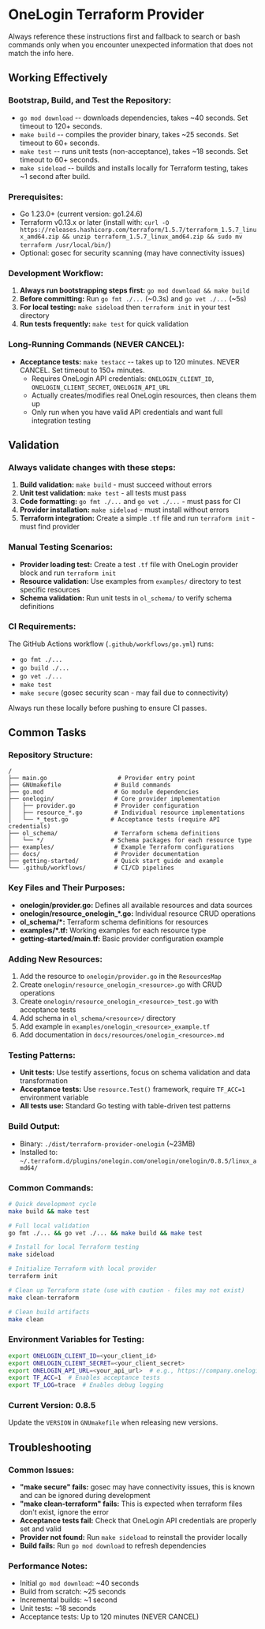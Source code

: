 # OneLogin Terraform Provider

Always reference these instructions first and fallback to search or bash commands only when you encounter unexpected information that does not match the info here.

## Working Effectively

### Bootstrap, Build, and Test the Repository:
- `go mod download` -- downloads dependencies, takes ~40 seconds. Set timeout to 120+ seconds.
- `make build` -- compiles the provider binary, takes ~25 seconds. Set timeout to 60+ seconds.
- `make test` -- runs unit tests (non-acceptance), takes ~18 seconds. Set timeout to 60+ seconds.
- `make sideload` -- builds and installs locally for Terraform testing, takes ~1 second after build.

### Prerequisites:
- Go 1.23.0+ (current version: go1.24.6)
- Terraform v0.13.x or later (install with: `curl -O https://releases.hashicorp.com/terraform/1.5.7/terraform_1.5.7_linux_amd64.zip && unzip terraform_1.5.7_linux_amd64.zip && sudo mv terraform /usr/local/bin/`)
- Optional: gosec for security scanning (may have connectivity issues)

### Development Workflow:
1. **Always run bootstrapping steps first:** `go mod download && make build`
2. **Before committing:** Run `go fmt ./...` (~0.3s) and `go vet ./...` (~5s) 
3. **For local testing:** `make sideload` then `terraform init` in your test directory
4. **Run tests frequently:** `make test` for quick validation

### Long-Running Commands (NEVER CANCEL):
- **Acceptance tests:** `make testacc` -- takes up to 120 minutes. NEVER CANCEL. Set timeout to 150+ minutes.
  - Requires OneLogin API credentials: `ONELOGIN_CLIENT_ID`, `ONELOGIN_CLIENT_SECRET`, `ONELOGIN_API_URL`
  - Actually creates/modifies real OneLogin resources, then cleans them up
  - Only run when you have valid API credentials and want full integration testing

## Validation

### Always validate changes with these steps:
1. **Build validation:** `make build` - must succeed without errors
2. **Unit test validation:** `make test` - all tests must pass
3. **Code formatting:** `go fmt ./...` and `go vet ./...` - must pass for CI
4. **Provider installation:** `make sideload` - must install without errors
5. **Terraform integration:** Create a simple `.tf` file and run `terraform init` - must find provider

### Manual Testing Scenarios:
- **Provider loading test:** Create a test `.tf` file with OneLogin provider block and run `terraform init`
- **Resource validation:** Use examples from `examples/` directory to test specific resources
- **Schema validation:** Run unit tests in `ol_schema/` to verify schema definitions

### CI Requirements:
The GitHub Actions workflow (`.github/workflows/go.yml`) runs:
- `go fmt ./...` 
- `go build ./...`
- `go vet ./...`
- `make test`
- `make secure` (gosec security scan - may fail due to connectivity)

Always run these locally before pushing to ensure CI passes.

## Common Tasks

### Repository Structure:
```
/
├── main.go                    # Provider entry point
├── GNUmakefile               # Build commands
├── go.mod                    # Go module dependencies
├── onelogin/                 # Core provider implementation
│   ├── provider.go           # Provider configuration
│   ├── resource_*.go         # Individual resource implementations
│   └── *_test.go            # Acceptance tests (require API credentials)
├── ol_schema/                # Terraform schema definitions
│   └── */                   # Schema packages for each resource type
├── examples/                 # Example Terraform configurations
├── docs/                     # Provider documentation
├── getting-started/          # Quick start guide and example
└── .github/workflows/        # CI/CD pipelines
```

### Key Files and Their Purposes:
- **onelogin/provider.go:** Defines all available resources and data sources
- **onelogin/resource_onelogin_*.go:** Individual resource CRUD operations
- **ol_schema/*:** Terraform schema definitions for resources
- **examples/*.tf:** Working examples for each resource type
- **getting-started/main.tf:** Basic provider configuration example

### Adding New Resources:
1. Add the resource to `onelogin/provider.go` in the `ResourcesMap`
2. Create `onelogin/resource_onelogin_<resource>.go` with CRUD operations
3. Create `onelogin/resource_onelogin_<resource>_test.go` with acceptance tests
4. Add schema in `ol_schema/<resource>/` directory
5. Add example in `examples/onelogin_<resource>_example.tf`
6. Add documentation in `docs/resources/onelogin_<resource>.md`

### Testing Patterns:
- **Unit tests:** Use testify assertions, focus on schema validation and data transformation
- **Acceptance tests:** Use `resource.Test()` framework, require `TF_ACC=1` environment variable
- **All tests use:** Standard Go testing with table-driven test patterns

### Build Output:
- Binary: `./dist/terraform-provider-onelogin` (~23MB)
- Installed to: `~/.terraform.d/plugins/onelogin.com/onelogin/onelogin/0.8.5/linux_amd64/`

### Common Commands:
```bash
# Quick development cycle
make build && make test

# Full local validation
go fmt ./... && go vet ./... && make build && make test

# Install for local Terraform testing  
make sideload

# Initialize Terraform with local provider
terraform init

# Clean up Terraform state (use with caution - files may not exist)
make clean-terraform

# Clean build artifacts
make clean
```

### Environment Variables for Testing:
```bash
export ONELOGIN_CLIENT_ID=<your_client_id>
export ONELOGIN_CLIENT_SECRET=<your_client_secret>
export ONELOGIN_API_URL=<your_api_url>  # e.g., https://company.onelogin.com
export TF_ACC=1  # Enables acceptance tests
export TF_LOG=trace  # Enables debug logging
```

### Current Version: 0.8.5
Update the `VERSION` in `GNUmakefile` when releasing new versions.

## Troubleshooting

### Common Issues:
- **"make secure" fails:** gosec may have connectivity issues, this is known and can be ignored during development
- **"make clean-terraform" fails:** This is expected when terraform files don't exist, ignore the error
- **Acceptance tests fail:** Check that OneLogin API credentials are properly set and valid
- **Provider not found:** Run `make sideload` to reinstall the provider locally
- **Build fails:** Run `go mod download` to refresh dependencies

### Performance Notes:
- Initial `go mod download`: ~40 seconds
- Build from scratch: ~25 seconds  
- Incremental builds: ~1 second
- Unit tests: ~18 seconds
- Acceptance tests: Up to 120 minutes (NEVER CANCEL)